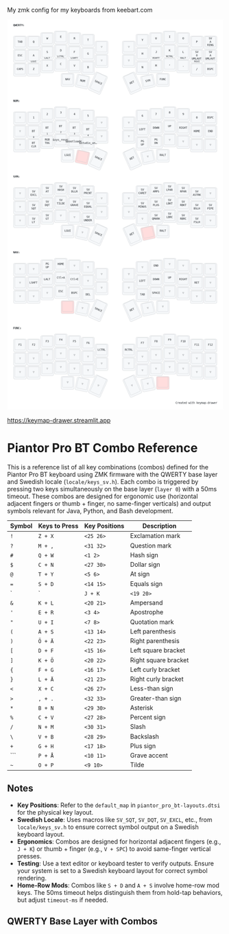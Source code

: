 My zmk config for my keyboards from keebart.com


![](my_keymap.png)


https://keymap-drawer.streamlit.app


# Piantor Pro BT Combo Reference

This is a reference list of all key combinations (combos) defined for the Piantor Pro BT keyboard using ZMK firmware with the QWERTY base layer and Swedish locale (`locale/keys_sv.h`). Each combo is triggered by pressing two keys simultaneously on the base layer (`layer 0`) with a 50ms timeout. These combos are designed for ergonomic use (horizontal adjacent fingers or thumb + finger, no same-finger verticals) and output symbols relevant for Java, Python, and Bash development.


| Symbol | Keys to Press | Key Positions | Description |
|--------|---------------|---------------|-------------|
| `!`    | `Z + X`       | `<25 26>`     | Exclamation mark |
| `?`    | `M + ,`       | `<31 32>`     | Question mark |
| `#`    | `Q + W`       | `<1 2>`       | Hash sign |
| `$`    | `C + N`       | `<27 30>`     | Dollar sign |
| `@`    | `T + Y`       | `<5 6>`       | At sign |
| `=`    | `S + D`       | `<14 15>`     | Equals sign |
| `|`    | `J + K`       | `<19 20>`     | Pipe |
| `&`    | `K + L`       | `<20 21>`     | Ampersand |
| `'`    | `E + R`       | `<3 4>`       | Apostrophe |
| `"`    | `U + I`       | `<7 8>`       | Quotation mark |
| `(`    | `A + S`       | `<13 14>`     | Left parenthesis |
| `)`    | `Ö + Ä`       | `<22 23>`     | Right parenthesis |
| `[`    | `D + F`       | `<15 16>`     | Left square bracket |
| `]`    | `K + Ö`       | `<20 22>`     | Right square bracket |
| `{`    | `F + G`       | `<16 17>`     | Left curly bracket |
| `}`    | `L + Ä`       | `<21 23>`     | Right curly bracket |
| `<`    | `X + C`       | `<26 27>`     | Less-than sign |
| `>`    | `, + .`       | `<32 33>`     | Greater-than sign |
| `*`    | `B + N`       | `<29 30>`     | Asterisk |
| `%`    | `C + V`       | `<27 28>`     | Percent sign |
| `/`    | `N + M`       | `<30 31>`     | Slash |
| `\`    | `V + B`       | `<28 29>`     | Backslash |
| `+`    | `G + H`       | `<17 18>`     | Plus sign |
| ```    | `P + Å`       | `<10 11>`     | Grave accent |
| `~`    | `O + P`       | `<9 10>`      | Tilde  |


## Notes
- **Key Positions**: Refer to the `default_map` in `piantor_pro_bt-layouts.dtsi` for the physical key layout.
- **Swedish Locale**: Uses macros like `SV_SQT`, `SV_DQT`, `SV_EXCL`, etc., from `locale/keys_sv.h` to ensure correct symbol output on a Swedish keyboard layout.
- **Ergonomics**: Combos are designed for horizontal adjacent fingers (e.g., `J + K`) or thumb + finger (e.g., `V + SPC`) to avoid same-finger vertical presses.
- **Testing**: Use a text editor or keyboard tester to verify outputs. Ensure your system is set to a Swedish keyboard layout for correct symbol rendering.
- **Home-Row Mods**: Combos like `S + D` and `A + S` involve home-row mod keys. The 50ms timeout helps distinguish them from hold-tap behaviors, but adjust `timeout-ms` if needed.

## QWERTY Base Layer with Combos
